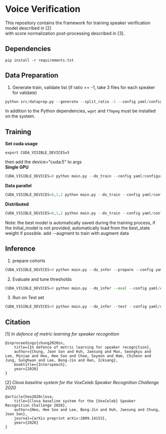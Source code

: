 # Voice Verification

This repository contains the framework for training speaker verification model described in [2]  
with score normalization post-processing described in [3].

## Dependencies

```
pip install -r requirements.txt
```

## Data Preparation

1. Generate train, validate list
   (if ratio == -1, take 3 files for each speaker for validate)

```python
python src/dataprep.py --generate --split_ratio -1 --config yaml/configuration.yaml
```

In addition to the Python dependencies, `wget` and `ffmpeg` must be installed on the system.

## Training

**Set cuda usage**

```
export CUDA_VISIBLE_DEVICES=5
```

then add the device="cuda:5" to args
<br/>
**Single GPU**

```python
CUDA_VISIBLE_DEVICES=0 python main.py --do_train --config yaml/configuration.yaml
```

**Data parallel**

```python
CUDA_VISIBLE_DEVICES=0,1,2 python main.py --do_train --config yaml/configuration.yaml --data_parallel
```

**Distributed**

```python
CUDA_VISIBLE_DEVICES=0,1,2 python main.py --do_train --config yaml/configuration.yaml --distributed --mixedprec --distributed_backend nccl --port 10001
```

Note: the best model is automatically saved during the training process, if the initial_model is not provided, automatically load from the best_state weight if possible.
add --augment to train with augment data

## Inference

1. prepare cohorts

```python
CUDA_VISIBLE_DEVICES=0 python main.py --do_infer --prepare --config yaml/configuration.yaml
```

2. Evaluate and tune thresholds

```python
CUDA_VISIBLE_DEVICES=0 python main.py --do_infer --eval --config yaml/configuration.yaml
```

3. Run on Test set

```python
CUDA_VISIBLE_DEVICES=0 python main.py --do_infer --test --config yaml/configuration.yaml
```

## Citation

[1] _In defence of metric learning for speaker recognition_

```
@inproceedings{chung2020in,
    title={In defence of metric learning for speaker recognition},
    author={Chung, Joon Son and Huh, Jaesung and Mun, Seongkyu and Lee, Minjae and Heo, Hee Soo and Choe, Soyeon and Ham, Chiheon and Jung, Sunghwan and Lee, Bong-Jin and Han, Icksang},
    booktitle={Interspeech},
    year={2020}
}
```

[2] _Clova baseline system for the VoxCeleb Speaker Recognition Challenge 2020_

```
@article{heo2020clova,
    title={Clova baseline system for the {VoxCeleb} Speaker Recognition Challenge 2020},
    author={Heo, Hee Soo and Lee, Bong-Jin and Huh, Jaesung and Chung, Joon Son},
    journal={arXiv preprint arXiv:2009.14153},
    year={2020}
}
```
